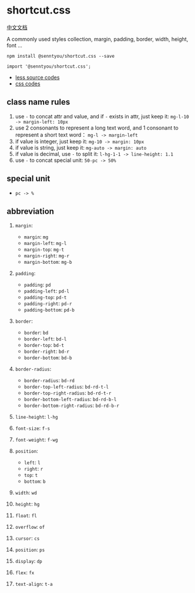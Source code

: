 # shortcut.css

[中文文档](./README.md)

A commonly used styles collection, margin, padding, border, width, height, font ...

```
npm install @senntyou/shortcut.css --save
```

```
import '@senntyou/shortcut.css';
```

- [less source codes](./src/index.less)
- [css codes](./lib/shortcut.css)

## class name rules

1. use `-` to concat attr and value, and if `-` exists in attr, just keep it: `mg-l-10 -> margin-left: 10px`
2. use 2 consonants to represent a long text word, and 1 consonant to represent a short text word： `mg-l -> margin-left`
3. if value is integer, just keep it: `mg-10 -> margin: 10px`
4. if value is string, just keep it: `mg-auto -> margin: auto`
5. if value is decimal, use `-` to split it: `l-hg-1-1 -> line-height: 1.1`
6. use `-` to concat special unit: `50-pc -> 50%`

## special unit

- `pc -> %`

## abbreviation

1. `margin`:

   - `margin`: `mg`
   - `margin-left`: `mg-l`
   - `margin-top`: `mg-t`
   - `margin-right`: `mg-r`
   - `margin-bottom`: `mg-b`

2. `padding`:

   - `padding`: `pd`
   - `padding-left`: `pd-l`
   - `padding-top`: `pd-t`
   - `padding-right`: `pd-r`
   - `padding-bottom`: `pd-b`

3. `border`:

   - `border`: `bd`
   - `border-left`: `bd-l`
   - `border-top`: `bd-t`
   - `border-right`: `bd-r`
   - `border-bottom`: `bd-b`

4. `border-radius`:

   - `border-radius`: `bd-rd`
   - `border-top-left-radius`: `bd-rd-t-l`
   - `border-top-right-radius`: `bd-rd-t-r`
   - `border-bottom-left-radius`: `bd-rd-b-l`
   - `border-bottom-right-radius`: `bd-rd-b-r`

5. `line-height`: `l-hg`

6. `font-size`: `f-s`

7. `font-weight`: `f-wg`

8. `position`:

   - `left`: `l`
   - `right`: `r`
   - `top`: `t`
   - `bottom`: `b`

9. `width`: `wd`

10. `height`: `hg`

11. `float`: `fl`

12. `overflow`: `of`

13. `cursor`: `cs`

14. `position`: `ps`

15. `display`: `dp`

16. `flex`: `fx`

17. `text-align`: `t-a`
